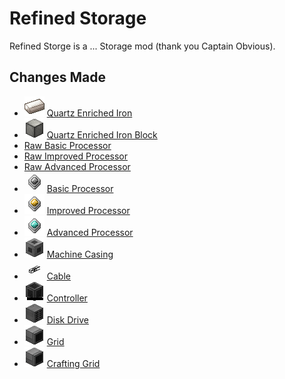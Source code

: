 # Refined Storage

Refined Storge is a ... Storage mod (thank you Captain Obvious).

## Changes Made

- ![](../img/items/refinedstorage/quartz_enriched_iron.png) [Quartz Enriched Iron](../crafts/refinedstorage/quartz_enriched_iron.md)  
- ![](../img/items/refinedstorage/quartz_enriched_iron_block.png) [Quartz Enriched Iron Block](../crafts/refinedstorage/quartz_enriched_iron_block.md)  
- [Raw Basic Processor](../crafts/refinedstorage/raw_processors.md)  
- [Raw Improved Processor](../crafts/refinedstorage/raw_processors.md)  
- [Raw Advanced Processor](../crafts/refinedstorage/raw_processors.md)  
- ![](../img/items/refinedstorage/processor$3.png) [Basic Processor](../crafts/refinedstorage/processors.md)  
- ![](../img/items/refinedstorage/processor$4.png) [Improved Processor](../crafts/refinedstorage/processors.md)  
- ![](../img/items/refinedstorage/processor$5.png) [Advanced Processor](../crafts/refinedstorage/processors.md)  
- ![](../img/items/refinedstorage/machine_casing.png) [Machine Casing](../crafts/refinedstorage/machine_casing.md)  
- ![](../img/items/refinedstorage/cable.png) [Cable](../crafts/refinedstorage/cable.md)  
- ![](../img/items/refinedstorage/controller.png) [Controller](../crafts/refinedstorage/controller.md)  
- ![](../img/items/refinedstorage/disk_drive.png) [Disk Drive](../crafts/refinedstorage/disk_drive.md)  
- ![](../img/items/refinedstorage/grid$0.png) [Grid](../crafts/refinedstorage/grid.md)  
- ![](../img/items/refinedstorage/grid$1.png) [Crafting Grid](../crafts/refinedstorage/crafting_grid.md)  